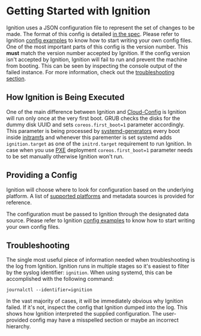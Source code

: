# Getting Started with Ignition #

Ignition uses a JSON configuration file to represent the set of changes to be made. The format of this config is detailed [in the spec][config spec]. Please refer to Ignition [config examples] to know how to start writing your own config files. One of the most important parts of this config is the version number. This **must** match the version number accepted by Ignition. If the config version isn't accepted by Ignition, Ignition will fail to run and prevent the machine from booting. This can be seen by inspecting the console output of the failed instance. For more information, check out the [troubleshooting section](#troubleshooting).

## How Ignition is Being Executed ##

One of the main difference between Ignition and [Cloud-Config] is Ignition will run only once at the very first boot. GRUB checks the disks for the dummy disk UUID and sets `coreos.first_boot=1` parameter accordingly. This parameter is being processed by [systemd-generators] every boot inside [initramfs] and whenever this parementer is set systemd adds `ignition.target` as one of the `initrd.target` requirement to run Ignition. In case when you use [PXE][supported platforms] deployment `coreos.first_boot=1` parameter needs to be set manually otherwise Ignition won't run.

## Providing a Config ##

Ignition will choose where to look for configuration based on the underlying platform. A list of [supported platforms] and metadata sources is provided for reference.

The configuration must be passed to Ignition through the designated data source. Please refer to Ignition [config examples] to know how to start writing your own config files.

## Troubleshooting ##

The single most useful piece of information needed when troubleshooting is the log from Ignition. Ignition runs in multiple stages so it's easiest to filter by the syslog identifier: `ignition`. When using systemd, this can be accomplished with the following command:

```
journalctl --identifier=ignition
```

In the vast majority of cases, it will be immediately obvious why Ignition failed. If it's not, inspect the config that Ignition dumped into the log. This shows how Ignition interpreted the supplied configuration. The user-provided config may have a misspelled section or maybe an incorrect hierarchy.

[config spec]: configuration.md
[supported platforms]: supported-platforms.md
[config examples]: https://github.com/coreos/docs/blob/master/ignition/examples.md
[Cloud-Config]: https://github.com/coreos/coreos-cloudinit/blob/master/Documentation/cloud-config.md
[systemd-generators]: http://www.freedesktop.org/software/systemd/man/systemd.generator.html
[initramfs]: https://www.kernel.org/doc/Documentation/filesystems/ramfs-rootfs-initramfs.txt
